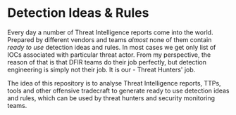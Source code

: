 # Detection Ideas & Rules
Every day a number of Threat Intelligence reports come into the world. Prepared by different vendors and teams *almost* none of them contain *ready to use* detection ideas and rules. In most cases we get only list of IOCs associated with particular threat actor. From my perspective, the reason of that is that DFIR teams do their job perfectly, but detection engineering is simply not their job. It is our - Threat Hunters' job.

The idea of this repository is to analyse Threat Intelligence reports, TTPs, tools and other offensive tradecraft to generate ready to use detection ideas and rules, which can be used by threat hunters and security monitoring teams.
